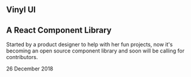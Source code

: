 
## Vinyl UI 
## A React Component Library

Started by a product designer to help with her fun projects, now it's becoming an open source component library and soon will be calling for contributors.

26 December 2018

